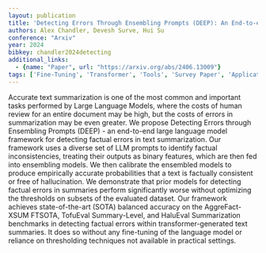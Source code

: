 ```yaml
---
layout: publication
title: 'Detecting Errors Through Ensembling Prompts (DEEP): An End-to-end LLM Framework For Detecting Factual Errors'
authors: Alex Chandler, Devesh Surve, Hui Su
conference: "Arxiv"
year: 2024
bibkey: chandler2024detecting
additional_links:
  - {name: "Paper", url: "https://arxiv.org/abs/2406.13009"}
tags: ['Fine-Tuning', 'Transformer', 'Tools', 'Survey Paper', 'Applications', 'Model Architecture', 'Training Techniques', 'Pretraining Methods', 'Prompting']
---
```

Accurate text summarization is one of the most common and important tasks
performed by Large Language Models, where the costs of human review for an
entire document may be high, but the costs of errors in summarization may be
even greater. We propose Detecting Errors through Ensembling Prompts (DEEP) -
an end-to-end large language model framework for detecting factual errors in
text summarization. Our framework uses a diverse set of LLM prompts to identify
factual inconsistencies, treating their outputs as binary features, which are
then fed into ensembling models. We then calibrate the ensembled models to
produce empirically accurate probabilities that a text is factually consistent
or free of hallucination. We demonstrate that prior models for detecting
factual errors in summaries perform significantly worse without optimizing the
thresholds on subsets of the evaluated dataset. Our framework achieves
state-of-the-art (SOTA) balanced accuracy on the AggreFact-XSUM FTSOTA,
TofuEval Summary-Level, and HaluEval Summarization benchmarks in detecting
factual errors within transformer-generated text summaries. It does so without
any fine-tuning of the language model or reliance on thresholding techniques
not available in practical settings.
